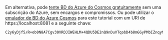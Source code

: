 Em alternativa, pode [tente BD do Azure do Cosmos gratuitamente](https://azure.microsoft.com/try/cosmosdb/) sem uma subscrição do Azure, sem encargos e compromissos. Ou pode utilizar o [emulador de BD do Azure Cosmos](https://docs.microsoft.com/azure/cosmos-db/local-emulator) para este tutorial com um URI de https://localhost:8081 e a seguinte chave:   

   ```
   C2y6yDjf5/R+ob0N8A7Cgv30VRDJIWEHLM+4QDU5DE2nQ9nDuVTqobD4b8mGGyPMbIZnqyMsEcaGQy67XIw/Jw==
   ```
   
